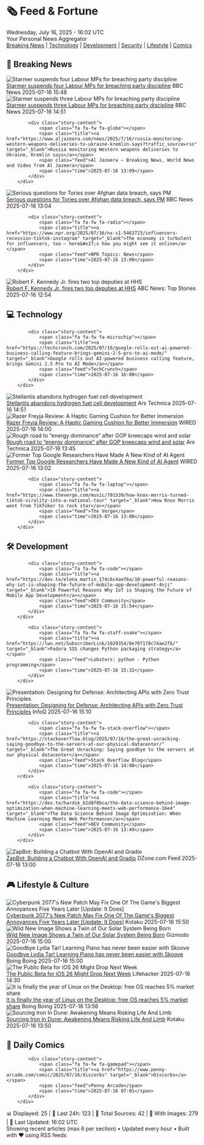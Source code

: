 <!-- Processing 54 RSS feeds at 2025-07-16 16:01:49 UTC -->
<!-- Processing: XKCD -->
<!-- Processing: Garfield -->
<!-- Processing: Questionable Content -->
<!-- Processing: CNN Breaking News -->
<!-- Processing: BBC Breaking News -->
<!-- Processing: Reuters Top News -->
<!-- Processing: Associated Press Breaking -->
<!-- Processing: Guardian World News -->
<!-- Processing: Sky News World -->
<!-- Processing: TechCrunch -->
<!-- Processing: Ars Technica -->
<!-- Processing: O'Reilly Radar -->
<!-- Processing: Lobsters Python -->
<!-- Processing: Dev.to -->
<!-- Processing: StackOverflow Blog -->
<!-- Processing: Phoronix Linux News -->
<!-- Processing: It's FOSS -->
<!-- Error processing https://itsfoss.com/rss/: The read operation timed out -->
<!-- Processing: DistroWatch -->
<!-- Processing: Linux.com -->
<!-- Processing: Ubuntu Blog -->
<!-- Processing: InfoQ -->
<!-- Processing: Martin Fowler -->
<!-- Processing: Coding Horror -->
<!-- Processing: Kotaku -->
<!-- Processing: Boing Boing -->
<!-- Generated 8 new posts out of 25 feeds processed -->
<div class="newspaper-header">
    <h1 class="newspaper-title">🗞️ Feed & Fortune</h1>
    <div class="newspaper-date">Wednesday, July 16, 2025 - 16:02 UTC</div>
    <div class="newspaper-subtitle">Your Personal News Aggregator</div>
</div>

<div class="newspaper-nav">
    <a href="#breaking">Breaking News</a> |
    <a href="#tech">Technology</a> |
    <a href="#dev">Development</a> |
    <a href="#security">Security</a> |
    <a href="#lifestyle">Lifestyle</a> |
    <a href="#webcomics">Comics</a>
</div>

<div class="news-section breaking-news" id="breaking">
<h2 class="section-header">🚨 Breaking News</h2>
<div class="stories-container">
<div class="story">
            <img src="https://ichef.bbci.co.uk/ace/standard/240/cpsprodpb/c77c/live/45c0a280-6255-11f0-b1b9-2b94c1f6d9f3.jpg" alt="Starmer suspends four Labour MPs for breaching party discipline" class="story-image" loading="lazy" onerror="this.style.display='none'">
            <div class="story-content">
                <span class="fa fa-fw fa-flag"></span>
                <span class="title"><a href="https://www.bbc.com/news/articles/c5y7zqdwzqyo" target="_blank">Starmer suspends four Labour MPs for breaching party discipline</a></span>
                <span class="feed">BBC News</span>
                <span class="time">2025-07-16 15:48</span>
            </div>
        </div>
<div class="story">
            <img src="https://ichef.bbci.co.uk/ace/standard/240/cpsprodpb/c77c/live/45c0a280-6255-11f0-b1b9-2b94c1f6d9f3.jpg" alt="Starmer suspends three Labour MPs for breaching party discipline" class="story-image" loading="lazy" onerror="this.style.display='none'">
            <div class="story-content">
                <span class="fa fa-fw fa-flag"></span>
                <span class="title"><a href="https://www.bbc.com/news/articles/c5y7zqdwzqyo" target="_blank">Starmer suspends three Labour MPs for breaching party discipline</a></span>
                <span class="feed">BBC News</span>
                <span class="time">2025-07-16 14:51</span>
            </div>
        </div>
<div class="story">
            
            <div class="story-content">
                <span class="fa fa-fw fa-globe"></span>
                <span class="title"><a href="https://www.aljazeera.com/news/2025/7/16/russia-monitoring-western-weapons-deliveries-to-ukraine-kremlin-says?traffic_source=rss" target="_blank">Russia monitoring Western weapons deliveries to Ukraine, Kremlin says</a></span>
                <span class="feed">Al Jazeera – Breaking News, World News and Video from Al Jazeera</span>
                <span class="time">2025-07-16 13:09</span>
            </div>
        </div>
<div class="story">
            <img src="https://ichef.bbci.co.uk/ace/standard/240/cpsprodpb/251f/live/e3c84c80-623c-11f0-83d2-4f671b8c1523.jpg" alt="Serious questions for Tories over Afghan data breach, says PM" class="story-image" loading="lazy" onerror="this.style.display='none'">
            <div class="story-content">
                <span class="fa fa-fw fa-flag"></span>
                <span class="title"><a href="https://www.bbc.com/news/articles/c98w2e9leywo" target="_blank">Serious questions for Tories over Afghan data breach, says PM</a></span>
                <span class="feed">BBC News</span>
                <span class="time">2025-07-16 13:04</span>
            </div>
        </div>
<div class="story">
            
            <div class="story-content">
                <span class="fa fa-fw fa-radio"></span>
                <span class="title"><a href="https://www.npr.org/2025/07/16/nx-s1-5463723/influencers-recession-tiktok-instagram" target="_blank">The economy is turbulent for influencers, too — here&#x27;s how you might see it online</a></span>
                <span class="feed">NPR Topics: News</span>
                <span class="time">2025-07-16 13:00</span>
            </div>
        </div>
<div class="story">
            <img src="https://s.abcnews.com/images/International/robert-kennedy-1-gty-gmh-250624_1750784720222_hpMain_4x3t_384.jpg" alt="Robert F. Kennedy Jr. fires two top deputies at HHS" class="story-image" loading="lazy" onerror="this.style.display='none'">
            <div class="story-content">
                <span class="fa fa-fw fa-tv"></span>
                <span class="title"><a href="https://abcnews.go.com/Politics/robert-kennedy-jr-fires-top-deputies-department-health/story?id=123795370" target="_blank">Robert F. Kennedy Jr. fires two top deputies at HHS</a></span>
                <span class="feed">ABC News: Top Stories</span>
                <span class="time">2025-07-16 12:54</span>
            </div>
        </div>
</div>
</div>
<div class="news-section tech-news" id="tech">
<h2 class="section-header">💻 Technology</h2>
<div class="stories-container">
<div class="story">
            
            <div class="story-content">
                <span class="fa fa-fw fa-microchip"></span>
                <span class="title"><a href="https://techcrunch.com/2025/07/16/google-rolls-out-ai-powered-business-calling-feature-brings-gemini-2-5-pro-to-ai-mode/" target="_blank">Google rolls out AI-powered business calling feature, brings Gemini 2.5 Pro to AI Mode</a></span>
                <span class="feed">TechCrunch</span>
                <span class="time">2025-07-16 16:00</span>
            </div>
        </div>
<div class="story">
            <img src="https://cdn.arstechnica.net/wp-content/uploads/2025/07/2409182-0vg1jjq9ua-whr-500x500.webp" alt="Stellantis abandons hydrogen fuel cell development" class="story-image" loading="lazy" onerror="this.style.display='none'">
            <div class="story-content">
                <span class="fa fa-fw fa-cog"></span>
                <span class="title"><a href="https://arstechnica.com/cars/2025/07/stellantis-abandons-hydrogen-fuel-cell-development/" target="_blank">Stellantis abandons hydrogen fuel cell development</a></span>
                <span class="feed">Ars Technica</span>
                <span class="time">2025-07-16 14:51</span>
            </div>
        </div>
<div class="story">
            <img src="https://media.wired.com/photos/6877461760c7c38483ed15ab/master/pass/Review-%20Razer%20Freyja.png" alt="Razer Freyja Review: A Haptic Gaming Cushion for Better Immersion" class="story-image" loading="lazy" onerror="this.style.display='none'">
            <div class="story-content">
                <span class="fa fa-fw fa-bolt"></span>
                <span class="title"><a href="https://www.wired.com/review/razer-freyja-haptic-gaming-cushion/" target="_blank">Razer Freyja Review: A Haptic Gaming Cushion for Better Immersion</a></span>
                <span class="feed">WIRED</span>
                <span class="time">2025-07-16 14:00</span>
            </div>
        </div>
<div class="story">
            <img src="https://cdn.arstechnica.net/wp-content/uploads/2022/06/GettyImages-1332636603-500x500.jpg" alt="Rough road to “energy dominance” after GOP kneecaps wind and solar" class="story-image" loading="lazy" onerror="this.style.display='none'">
            <div class="story-content">
                <span class="fa fa-fw fa-cog"></span>
                <span class="title"><a href="https://arstechnica.com/science/2025/07/rough-to-energy-dominance-after-gop-kneecaps-wind-and-solar-power/" target="_blank">Rough road to “energy dominance” after GOP kneecaps wind and solar</a></span>
                <span class="feed">Ars Technica</span>
                <span class="time">2025-07-16 13:45</span>
            </div>
        </div>
<div class="story">
            <img src="https://media.wired.com/photos/6876dbb724b5ad5a43b039f5/master/pass/AI-Lab-AI-Coding-from-Slack-Messages-Business.jpg" alt="Former Top Google Researchers Have Made A New Kind of AI Agent" class="story-image" loading="lazy" onerror="this.style.display='none'">
            <div class="story-content">
                <span class="fa fa-fw fa-bolt"></span>
                <span class="title"><a href="https://www.wired.com/story/former-top-google-researchers-have-made-a-new-kind-of-ai-agent/" target="_blank">Former Top Google Researchers Have Made A New Kind of AI Agent</a></span>
                <span class="feed">WIRED</span>
                <span class="time">2025-07-16 13:02</span>
            </div>
        </div>
<div class="story">
            
            <div class="story-content">
                <span class="fa fa-fw fa-laptop"></span>
                <span class="title"><a href="https://www.theverge.com/music/701539/how-knox-morris-turned-tiktok-virality-into-a-national-tour" target="_blank">How Knox Morris went from TikToker to rock star</a></span>
                <span class="feed">The Verge</span>
                <span class="time">2025-07-16 13:00</span>
            </div>
        </div>
</div>
</div>
<div class="news-section dev-news" id="dev">
<h2 class="section-header">🛠️ Development</h2>
<div class="stories-container">
<div class="story">
            
            <div class="story-content">
                <span class="fa fa-fw fa-code"></span>
                <span class="title"><a href="https://dev.to/elena_martin_174c6c4aef6a/10-powerful-reasons-why-iot-is-shaping-the-future-of-mobile-app-development-4nji" target="_blank">10 Powerful Reasons Why IoT is Shaping the Future of Mobile App Development</a></span>
                <span class="feed">DEV Community</span>
                <span class="time">2025-07-16 15:54</span>
            </div>
        </div>
<div class="story">
            
            <div class="story-content">
                <span class="fa fa-fw fa-staff-snake"></span>
                <span class="title"><a href="https://lwn.net/SubscriberLink/1029354/8e707178c74ae2f8/" target="_blank">Fedora SIG changes Python packaging strategy</a></span>
                <span class="feed">Lobsters: python - Python programming</span>
                <span class="time">2025-07-16 15:32</span>
            </div>
        </div>
<div class="story">
            <img src="https://res.infoq.com/presentations/zero-trust-principles/en/mediumimage/infoqlive-540x400-1752487145764.jpg" alt="Presentation: Designing for Defense: Architecting APIs with Zero Trust Principles" class="story-image" loading="lazy" onerror="this.style.display='none'">
            <div class="story-content">
                <span class="fa fa-fw fa-info-circle"></span>
                <span class="title"><a href="https://www.infoq.com/presentations/zero-trust-principles/?utm_campaign=infoq_content&utm_source=infoq&utm_medium=feed&utm_term=global" target="_blank">Presentation: Designing for Defense: Architecting APIs with Zero Trust Principles</a></span>
                <span class="feed">InfoQ</span>
                <span class="time">2025-07-16 15:10</span>
            </div>
        </div>
<div class="story">
            
            <div class="story-content">
                <span class="fa fa-fw fa-stack-overflow"></span>
                <span class="title"><a href="https://stackoverflow.blog/2025/07/16/the-great-unracking-saying-goodbye-to-the-servers-at-our-physical-datacenter/" target="_blank">The Great Unracking: Saying goodbye to the servers at our physical datacenter</a></span>
                <span class="feed">Stack Overflow Blog</span>
                <span class="time">2025-07-16 14:00</span>
            </div>
        </div>
<div class="story">
            
            <div class="story-content">
                <span class="fa fa-fw fa-code"></span>
                <span class="title"><a href="https://dev.to/hardik_b2d8f0bca/the-data-science-behind-image-optimization-when-machine-learning-meets-web-performance-16e4" target="_blank">The Data Science Behind Image Optimization: When Machine Learning Meets Web Performance</a></span>
                <span class="feed">DEV Community</span>
                <span class="time">2025-07-16 13:49</span>
            </div>
        </div>
<div class="story">
            <img src="https://dz2cdn1.dzone.com/thumbnail?fid=18513019&w=600" alt="ZapBot: Building a Chatbot With OpenAI and Gradio" class="story-image" loading="lazy" onerror="this.style.display='none'">
            <div class="story-content">
                <span class="fa fa-fw fa-newspaper"></span>
                <span class="title"><a href="https://dzone.com/articles/zapbot-building-a-chatbot-with-openai-and-gradio" target="_blank">ZapBot: Building a Chatbot With OpenAI and Gradio</a></span>
                <span class="feed">DZone.com Feed</span>
                <span class="time">2025-07-16 13:00</span>
            </div>
        </div>
</div>
</div>
<div class="news-section lifestyle-news" id="lifestyle">
<h2 class="section-header">🎮 Lifestyle & Culture</h2>
<div class="stories-container">
<div class="story">
            <img src="https://i.kinja-img.com/image/upload/c_fit,q_80,w_636/66645e6ccdd20811e457f1822f2470d6.jpg" alt="Cyberpunk 2077&#x27;s New Patch May Fix One Of The Game&#x27;s Biggest Annoyances Five Years Later [Update: It Does]" class="story-image" loading="lazy" onerror="this.style.display='none'">
            <div class="story-content">
                <span class="fa fa-fw fa-gamepad"></span>
                <span class="title"><a href="https://kotaku.com/cyberpunk-2077-2-3-update-patch-stream-autopilot-cars-1851786358" target="_blank">Cyberpunk 2077&#x27;s New Patch May Fix One Of The Game&#x27;s Biggest Annoyances Five Years Later [Update: It Does]</a></span>
                <span class="feed">Kotaku</span>
                <span class="time">2025-07-16 15:50</span>
            </div>
        </div>
<div class="story">
            <img src="https://gizmodo.com/app/uploads/2025/07/hops-315-baby-solar-system.jpg" alt="Wild New Image Shows a Twin of Our Solar System Being Born" class="story-image" loading="lazy" onerror="this.style.display='none'">
            <div class="story-content">
                <span class="fa fa-fw fa-computer"></span>
                <span class="title"><a href="https://gizmodo.com/wild-new-image-shows-a-twin-of-our-solar-system-being-born-2000629996" target="_blank">Wild New Image Shows a Twin of Our Solar System Being Born</a></span>
                <span class="feed">Gizmodo</span>
                <span class="time">2025-07-16 15:00</span>
            </div>
        </div>
<div class="story">
            <img src="https://i0.wp.com/boingboing.net/wp-content/uploads/2025/07/Skoove-1.jpg?fit=1200%2C800&amp;quality=60&amp;ssl=1" alt="Goodbye Lydia Tar! Learning Piano has never been easier with Skoove" class="story-image" loading="lazy" onerror="this.style.display='none'">
            <div class="story-content">
                <span class="fa fa-fw fa-arrow-right"></span>
                <span class="title"><a href="https://boingboing.net/2025/07/16/goodbye-lydia-tar-learning-piano-has-never-been-easier-with-skoove.html" target="_blank">Goodbye Lydia Tar! Learning Piano has never been easier with Skoove</a></span>
                <span class="feed">Boing Boing</span>
                <span class="time">2025-07-16 15:00</span>
            </div>
        </div>
<div class="story">
            <img src="https://lifehacker.com/imagery/articles/01K09S8FFX39KAYT97G647TJMS/hero-image.jpg" alt="The Public Beta for iOS 26 Might Drop Next Week" class="story-image" loading="lazy" onerror="this.style.display='none'">
            <div class="story-content">
                <span class="fa fa-fw fa-life-ring"></span>
                <span class="title"><a href="https://lifehacker.com/tech/the-public-beta-for-ios-26-might-drop-next-week?utm_medium=RSS" target="_blank">The Public Beta for iOS 26 Might Drop Next Week</a></span>
                <span class="feed">Lifehacker</span>
                <span class="time">2025-07-16 14:30</span>
            </div>
        </div>
<div class="story">
            <img src="https://i0.wp.com/boingboing.net/wp-content/uploads/2024/10/image-50.png?fit=1920%2C1080&amp;quality=55&amp;ssl=1" alt="It is finally the year of Linux on the Desktop: free OS reaches 5% market share" class="story-image" loading="lazy" onerror="this.style.display='none'">
            <div class="story-content">
                <span class="fa fa-fw fa-arrow-right"></span>
                <span class="title"><a href="https://boingboing.net/2025/07/16/it-is-finally-the-year-of-linux-on-the-desktop-free-os-reaches-5-market-share.html" target="_blank">It is finally the year of Linux on the Desktop: free OS reaches 5% market share</a></span>
                <span class="feed">Boing Boing</span>
                <span class="time">2025-07-16 13:56</span>
            </div>
        </div>
<div class="story">
            <img src="https://i.kinja-img.com/image/upload/c_fit,q_80,w_636/a1e98137eaf4223d0464d72c9c5d1224.jpg" alt="Sourcing Iron In Dune: Awakening Means Risking Life And Limb" class="story-image" loading="lazy" onerror="this.style.display='none'">
            <div class="story-content">
                <span class="fa fa-fw fa-gamepad"></span>
                <span class="title"><a href="https://kotaku.com/dune-awakening-iron-farming-ore-craft-refinery-water-1851786388" target="_blank">Sourcing Iron In Dune: Awakening Means Risking Life And Limb</a></span>
                <span class="feed">Kotaku</span>
                <span class="time">2025-07-16 13:50</span>
            </div>
        </div>
</div>
</div>
<div class="news-section webcomics-section" id="webcomics">
<h2 class="section-header">🎨 Daily Comics</h2>
<div class="stories-container">
<div class="story">
            
            <div class="story-content">
                <span class="fa fa-fw fa-gamepad"></span>
                <span class="title"><a href="https://www.penny-arcade.com/comic/2025/07/16/discorbs" target="_blank">Discorbs</a></span>
                <span class="feed">Penny Arcade</span>
                <span class="time">2025-07-16 07:01</span>
            </div>
        </div>
</div>
</div>

<div class="newspaper-footer">
    <div class="stats">
        📊 Displayed: 25 | 📅 Last 24h: 123 | 📡 Total Sources: 42 | 📸 With Images: 279 |
        🔄 Last Updated: 16:02 UTC
    </div>
    <div class="footer-note">
        Showing recent articles (max 6 per section) • Updated every hour • Built with ❤️ using RSS feeds
    </div>
</div>
